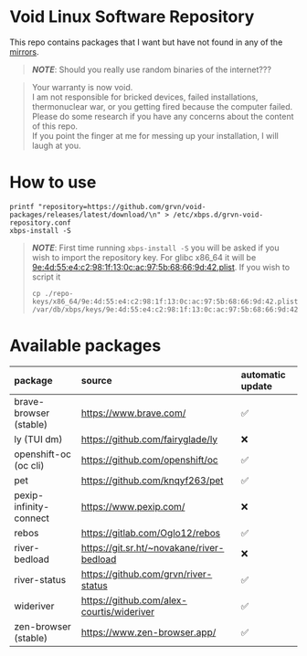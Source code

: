 # Void Linux Software Repository

This repo contains packages that I want but have not found in any of the [mirrors](https://xmirror.voidlinux.org/).

> *__NOTE__*: Should you really use random binaries of the internet???

> Your warranty is now void.<br>
> I am not responsible for bricked devices, failed installations, thermonuclear war, 
> or you getting fired because the computer failed.<br>
> Please do some research if you have any concerns about the content of this repo. <br>
> If you point the finger at me for messing up your installation, I will laugh at you.

# How to use
```shell
printf "repository=https://github.com/grvn/void-packages/releases/latest/download/\n" > /etc/xbps.d/grvn-void-repository.conf
xbps-install -S
```

> *__NOTE__*: First time running `xbps-install -S` you will be asked if you wish to import the repository key.
> For glibc x86_64 it will be [9e:4d:55:e4:c2:98:1f:13:0c:ac:97:5b:68:66:9d:42.plist](./repo-keys/x86_64/9e:4d:55:e4:c2:98:1f:13:0c:ac:97:5b:68:66:9d:42.plist).
> If you wish to script it
> ```shell
> cp ./repo-keys/x86_64/9e:4d:55:e4:c2:98:1f:13:0c:ac:97:5b:68:66:9d:42.plist /var/db/xbps/keys/9e:4d:55:e4:c2:98:1f:13:0c:ac:97:5b:68:66:9d:42.plist
> ```

# Available packages
| package | source | automatic update |
|:--------|:-------|:-----------------|
| brave-browser (stable) | https://www.brave.com/                            | :white_check_mark: |
| ly (TUI dm)            | https://github.com/fairyglade/ly                  | :x: |
| openshift-oc (oc cli)  | https://github.com/openshift/oc                   | :white_check_mark: |
| pet                    | https://github.com/knqyf263/pet                   | :white_check_mark: |
| pexip-infinity-connect | https://www.pexip.com/                            | :x: |
| rebos                  | https://gitlab.com/Oglo12/rebos                   | :white_check_mark: |
| river-bedload          | https://git.sr.ht/~novakane/river-bedload         | :x: |
| river-status           | https://github.com/grvn/river-status              | :white_check_mark: |
| wideriver              | https://github.com/alex-courtis/wideriver         | :white_check_mark: |
| zen-browser (stable)   | https://www.zen-browser.app/                      | :white_check_mark: |
